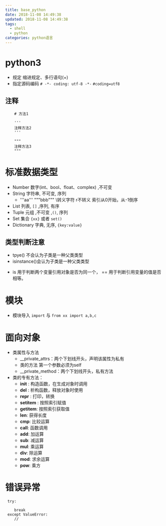 ```yaml
---
title: base_python
date: 2018-11-08 14:49:38
updated: 2018-11-08 14:49:38
tags: 
  - shell
  - python
categories: python语言
---
```


# python3

* 规定 缩进规定、多行语句(+\)
* 指定源码编码
`# -*- coding: utf-8 -*-` `#coding=utf8  `

## 注释
```
    # 方法1
    
    '''
    注释方法2
    '''
    
    """
    注释方法3
    """
```

# 标准数据类型
- Number 数字(int、bool、float、complex) ,不可变 
- String 字符串, 不可变, 序列
    - '''aa''' """bbb"""  \转义字符 r不转义 索引从0开始，从-1倒序
- List 列表, `[]` ,序列, 有序
- Tuple 元组 ,不可变 ,`()`, 序列
- Set 集合 `{xx}` 或者 `set()`
- Dictionary 字典, 无序, `{key:value}`

## 类型判断注意
- tpye() 不会认为子类是一种父类类型
- isinstance()会认为子类是一种父类类型
* is 用于判断两个变量引用对象是否为同一个， == 用于判断引用变量的值是否相等。

# 模块
- 模块导入 `import` 与 `from xx import a,b,c`

# 面向对象
- 类属性与方法
  - __private_attrs：两个下划线开头，声明该属性为私有
  - 类的方法 第一个参数必须为self
  - __private_method：两个下划线开头，私有方法
- 类的专有方法：
  - __init__ : 构造函数，在生成对象时调用
  - __del__ : 析构函数，释放对象时使用
  - __repr__ : 打印，转换
  - __setitem__ : 按照索引赋值
  - __getitem__: 按照索引获取值
  - __len__: 获得长度
  - __cmp__: 比较运算
  - __call__: 函数调用
  - __add__: 加运算
  - __sub__: 减运算
  - __mul__: 乘运算
  - __div__: 除运算
  - __mod__: 求余运算
  - __pow__: 乘方

# 错误异常
```
 try:
    
    break
 except ValueError:
    //
```
